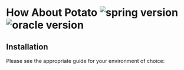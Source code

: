 # How About Potato ![spring version](https://img.shields.io/badge/Spring-3.9.10-green) ![oracle version](https://img.shields.io/badge/oracle-11-lightgrey)



## Installation
Please see the appropriate guide for your environment of choice:
